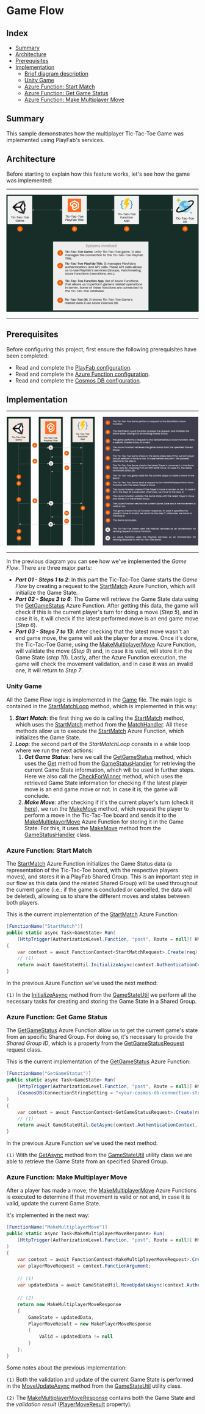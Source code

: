 # Game Flow

## Index

- [Summary][summary]
- [Architecture][architecture]
- [Prerequisites][prerequisites]
- [Implementation][implementation]
  - [Brief diagram description][brief-diagram-description]
  - [Unity Game][unity-game]
  - [Azure Function: Start Match][azure-function-start-match]
  - [Azure Function: Get Game Status][azure-function-get-game-status]
  - [Azure Function: Make Multiplayer Move][azure-function-make-multiplayer-move]

## Summary

This sample demonstrates how the multiplayer Tic-Tac-Toe Game was implemented using PlayFab's services.

## Architecture

Before starting to explain how this feature works, let's see how the game was implemented:

---

![alt-text][architecture-01]

---

## Prerequisites

Before configuring this project, first ensure the following prerequisites have been completed:

- Read and complete the [PlayFab configuration][playfab-config-readme].
- Read and complete the [Azure Function configuration][azure-function-config-readme].
- Read and complete the [Cosmos DB configuration][cosmos-db-config-readme].

## Implementation

---

![alt-text][game-flow-diagram-01]

---

In the previous diagram you can see how we've implemented the *Game Flow*. There are three major parts:

- ***Part 01 - Steps 1 to 2***: In this part the Tic-Tac-Toe Game starts the *Game Flow* by creating a request to the [StartMatch][start-match-azf] Azure Function, which will initialize the Game State.
- ***Part 02 - Steps 3 to 6***: The Game will retrieve the Game State data using the [GetGameStatus][get-game-status-azf] Azure Function. After getting this data, the game will check if this is the current player's turn for doing a move (*Step 5*), and in case it is, it will check if the latest performed move is an end game move (*Step 6*).
- ***Part 03 - Steps 7 to 13***: After checking that the latest move wasn't an end game move, the game will ask the player for a move. Once it's done, the Tic-Tac-Toe Game, using the [MakeMultiplayerMove][make-multiplayer-move-azf] Azure Function, will validate the move (*Step 9*) and, in case it is valid, will store it in the Game State (*step 10*). Lastly, after the Azure Function execution, the game will check the movement validation, and in case it was an invalid one, it will return to *Step 7*.

### Unity Game

All the Game Flow logic is implemented in the [Game][game-class-file] file. The main logic is contained in the [StartMatchLoop][game-class-file-start-match-loop] method, which is implemented in this way:

1. ***Start Match***: the first thing we do is calling the [StartMatch][game-class-file-start-match] method, which uses the [StartMatch][match-handler-start-match] method from the [MatchHandler][match-handler]. All these methods allow us to execute the [StartMatch][start-match-azf] Azure Function, which initializes the Game State.
1. ***Loop***: the second part of the *StartMatchLoop* consists in a *while* loop where we run the next actions:
    1. ***Get Game Status***: here we call the [GetGameStatus][game-class-file-get-game-status] method, which uses the [Get][game-status-handler-get] method from the [GameStatusHandler][game-status-handler] for retrieving the current Game State information, which will be used in further steps. Here we also call the [CheckForWinner][game-class-file-check-for-winner] method, which uses the retrieved Game State information for checking if the latest player move is an end game move or not. In case it is, the game will conclude.
    1. ***Make Move***: after checking if it's the current player's turn (check it [here][game-class-file-my-turn]), we run the [MakeMove][game-class-make-move] method, which request the player to perform a move in the Tic-Tac-Toe board and sends it to the [MakeMultiplayerMove][make-multiplayer-move-azf] Azure Function for storing it in the Game State. For this, it uses the [MakeMove][game-status-handler-make-move] method from the [GameStatusHandler][game-status-handler] class.

### Azure Function: Start Match

The [StartMatch][start-match-azf] Azure Function initializes the Game Status data (a representation of the Tic-Tac-Toe board, with the respective players moves), and stores it in a PlayFab Shared Group. This is an important step in our flow as this data (and the related Shared Group) will be used throughout the current game (i.e.: if the game is concluded or cancelled, the data will be deleted), allowing us to share the different moves and states between both players.

This is the current implementation of the [StartMatch][start-match-azf] Azure Function:

```csharp
[FunctionName("StartMatch")]
public static async Task<GameState> Run(
    [HttpTrigger(AuthorizationLevel.Function, "post", Route = null)] HttpRequestMessage req)
{
    var context = await FunctionContext<StartMatchRequest>.Create(req);
    // (1)
    return await GameStateUtil.InitializeAsync(context.AuthenticationContext, context.FunctionArgument.SharedGroupId);
}
```

In the previous Azure Function we've used the next method:

`(1)` In the [InitializeAsync][game-state-util-initialize] method from the [GameStateUtil][game-state-util] we perform all the necessary tasks for creating and storing the Game State in a Shared Group.

### Azure Function: Get Game Status

The [GetGameStatus][get-game-status-azf] Azure Function allow us to get the current game's state from an specific Shared Group. For doing so, it's necessary to provide the *Shared Group ID*, which is a property from the [GetGameStatusRequest][get-game-status-request] request class.

This is the current implementation of the [GetGameStatus][get-game-status-azf] Azure Function:

```csharp
[FunctionName("GetGameStatus")]
public static async Task<GameState> Run(
    [HttpTrigger(AuthorizationLevel.Function, "post", Route = null)] HttpRequestMessage req,
    [CosmosDB(ConnectionStringSetting = "<your-cosmos-db-connection-string>")] DocumentClient cosmosDBClient
)
{
    var context = await FunctionContext<GetGameStatusRequest>.Create(req);
    // (1)
    return await GameStateUtil.GetAsync(context.AuthenticationContext, context.FunctionArgument.SharedGroupId);
}
```

In the previous Azure Function we've used the next method:

`(1)` With the [GetAsync][game-state-util-get] method from the [GameStateUtil][game-state-util] utility class we are able to retrieve the Game State from an specified Shared Group.

### Azure Function: Make Multiplayer Move

After a player has made a move, the [MakeMultiplayerMove][make-multiplayer-move-azf] Azure Functions is executed to determine if that movement is valid or not and, in case it is valid, update the current Game State.

It's implemented in the next way:

```csharp
[FunctionName("MakeMultiplayerMove")]
public static async Task<MakeMultiplayerMoveResponse> Run(
    [HttpTrigger(AuthorizationLevel.Function, "post", Route = null)] HttpRequestMessage req
)
{
    var context = await FunctionContext<MakeMultiplayerMoveRequest>.Create(req);
    var playerMoveRequest = context.FunctionArgument;

    // (1)
    var updatedData = await GameStateUtil.MoveUpdateAsync(context.AuthenticationContext, playerMoveRequest.PlayerId, playerMoveRequest.PlayerMove, playerMoveRequest.SharedGroupId);

    // (2)
    return new MakeMultiplayerMoveResponse
    {
        GameState = updatedData,
        PlayerMoveResult = new MakePlayerMoveResponse
        {
            Valid = updatedData != null
        }
    };
}
```

Some notes about the previous implementation:

`(1)` Both the validation and update of the current Game State is performed in the [MoveUpdateAsync][game-state-util-move-update] method from the [GameStateUtil][game-state-util] utility class.

`(2)` The [MakeMultiplayerMoveResponse][make-multiplayer-move-response] contains both the Game State and the *validation result* ([PlayerMoveResult][make-multiplayer-move-response-player-move-result] property).

<!-- IMAGES -->
[architecture-01]: ./document-assets/high-level-architecture.png

[game-flow-diagram-01]: ./document-assets/images/diagrams/game-flow-diagram-01.png

<!-- READMEs -->
[playfab-config-readme]: ./TicTacToe/README.md
[azure-function-config-readme]: ./AzureFunctions/README.md
[cosmos-db-config-readme]: ./AzureFunctions/cosmos-db-configuration.md

<!-- Azure Functions -->
[start-match-azf]: ./AzureFunctions/TicTacToeFunctions/Functions/StartMatch.cs
[get-game-status-azf]: ./AzureFunctions/TicTacToeFunctions/Functions/GetGameStatus.cs
[make-multiplayer-move-azf]: ./AzureFunctions/TicTacToeFunctions/Functions/MakeMultiplayerMove.cs

<!-- Game Class-->
[game-class-file]: ./TicTacToe/Assets/Scripts/Game.cs
[game-class-file-start-match-loop]: ./TicTacToe/Assets/Scripts/Game.cs#L116
[game-class-file-start-match]: ./TicTacToe/Assets/Scripts/Game.cs#L141
[game-class-file-get-game-status]: ./TicTacToe/Assets/Scripts/Game.cs#L90
[game-class-file-my-turn]: ./TicTacToe/Assets/Scripts/Game.cs#L192
[game-class-make-move]: ./TicTacToe/Assets/Scripts/Game.cs#L149
[game-class-file-check-for-winner]: ./TicTacToe/Assets/Scripts/Game.cs#L206

<!-- Handlers -->
[match-handler]: ./TicTacToe/Assets/Scripts/Handlers/MatchHandler.cs
[match-handler-start-match]: ./TicTacToe/Assets/Scripts/Handlers/MatchHandler.cs#L24

[game-status-handler]: ./TicTacToe/Assets/Scripts/Handlers/GameStatusHandler.cs
[game-status-handler-get]: ./TicTacToe/Assets/Scripts/Handlers/GameStatusHandler.cs#L25
[game-status-handler-make-move]: ./TicTacToe/Assets/Scripts/Handlers/GameStatusHandler.cs#L46

<!-- Utils -->
[game-state-util]: ./AzureFunctions/TicTacToeFunctions/Util/GameStateUtil.cs
[game-state-util-initialize]: ./AzureFunctions/TicTacToeFunctions/Util/GameStateUtil.cs#L32
[game-state-util-get]: ./AzureFunctions/TicTacToeFunctions/Util/GameStateUtil.cs#L12
[game-state-util-move-update]: ./AzureFunctions/TicTacToeFunctions/Util/GameStateUtil.cs#L18

<!-- AZF Request and Responses -->
[get-game-status-request]: ./AzureFunctions/TicTacToeFunctions/Models/Requests/GetGameStatusRequest.cs
[make-multiplayer-move-response]: ./AzureFunctions/TicTacToeFunctions/Models/Responses/MakeMultiplayerMoveResponse.cs
[make-multiplayer-move-response-player-move-result]: ./AzureFunctions/TicTacToeFunctions/Models/Responses/MakeMultiplayerMoveResponse.cs#L9

<!-- Index -->
[summary]: #summary
[architecture]: #architecture
[prerequisites]: #prerequisites
[implementation]: #implementation
[brief-diagram-description]: #brief-diagram-description
[unity-game]: #unity-game
[azure-function-start-match]: #azure-function-start-match
[azure-function-get-game-status]: #azure-function-get-game-status
[azure-function-make-multiplayer-move]: #azure-function-make-multiplayer-move
